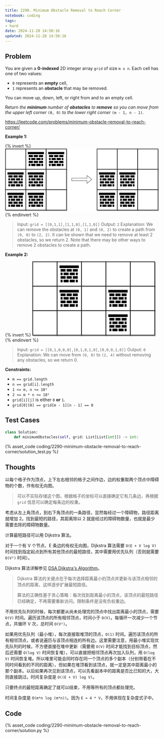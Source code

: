```yaml
---
title: 2290. Minimum Obstacle Removal to Reach Corner
notebook: coding
tags:
- hard
date: 2024-11-28 14:50:16
updated: 2024-11-28 14:50:16
---
```

## Problem

You are given a **0-indexed** 2D integer array `grid` of size `m x n`. Each cell has one of two values:

- `0` represents an **empty** cell,
- `1` represents an **obstacle** that may be removed.

You can move up, down, left, or right from and to an empty cell.

Return _the **minimum** number of **obstacles** to **remove** so you can move from the upper left corner_ `(0, 0)` _to the lower right corner_ `(m - 1, n - 1)`.

<https://leetcode.com/problems/minimum-obstacle-removal-to-reach-corner/>

**Example 1:**

{% invert %}
![case1](2290-minimum-obstacle-removal-to-reach-corner/case1.png)
{% endinvert %}

> Input: `grid = [[0,1,1],[1,1,0],[1,1,0]]`
> Output: `2`
> Explanation: We can remove the obstacles at `(0, 1)` and `(0, 2)` to create a path from `(0, 0)` to `(2, 2)`.
> It can be shown that we need to remove at least 2 obstacles, so we return 2.
> Note that there may be other ways to remove 2 obstacles to create a path.

**Example 2:**

{% invert %}
![case2](2290-minimum-obstacle-removal-to-reach-corner/case2.png)
{% endinvert %}

> Input: `grid = [[0,1,0,0,0],[0,1,0,1,0],[0,0,0,1,0]]`
> Output: `0`
> Explanation: We can move from `(0, 0)` to `(2, 4)` without removing any obstacles, so we return 0.

**Constraints:**

- `m == grid.length`
- `n == grid[i].length`
- `1 <= m, n <= 10⁵`
- `2 <= m * n <= 10⁵`
- `grid[i][j]` is either `0` **or** `1`.
- `grid[0][0] == grid[m - 1][n - 1] == 0`

## Test Cases

``` python
class Solution:
    def minimumObstacles(self, grid: List[List[int]]) -> int:
```

{% asset_code coding/2290-minimum-obstacle-removal-to-reach-corner/solution_test.py %}

## Thoughts

以每个格子作为顶点，上下左右相邻的格子之间作边，边的权重取两个顶点中障碍物的个数，作有权无向图。

> 可以不实际存储这个图，根据格子的坐标可以直接确定它有几条边，再根据 `grid` 信息可以确定每条边的权重。

考虑从左上角顶点，到右下角顶点的一条路径，显然每经过一个障碍物，路径距离就增加 2。找到最短的路径，其距离除以 2 就是经过的障碍物数量，也就是最少需要去除的障碍物数量。

计算最短路径可以用 Dijkstra 算法。

对于一个有 V 个节点、E 条边的有权无向图，Dijkstra 算法需要 `O(E + V log V)` 时间找到指定起点到所有其他顶点的最短路径，其中需要用优先队列（否则就需要 `O(V²)` 时间）。

Dijkstra 算法详解参见 [DSA Dijkstra's Algorithm](https://www.w3schools.com/dsa/dsa_algo_graphs_dijkstra.php)。

> Dijkstra 算法的关键点在于每次选择距离最小的顶点并更新与该顶点相邻的顶点的距离，这样逐步扩展最短路径。
>
> 算法的正确性基于贪心策略：每次找到距离最小的顶点，该顶点的最短路径已经确定，不再需要重新访问。限制条件是没有负权重边。

不用优先队列的时候，每次都要从尚未处理完的顶点中找出距离最小的顶点，需要 `O(V)` 时间。遍历该顶点的所有相邻顶点，时间小于 `O(V)`。每循环一次减少一个节点，共循环 V 次，总时间 `O(V²)`。

如果用优先队列（最小堆），每次直接取堆顶的顶点，`O(1)` 时间。遍历该顶点的所有相邻顶点，或者说遍历与该顶点相连的所有边。这里需要注意，用最小堆实现优先队列的时候，不方便直接在堆中更新（需要用 `O(V)` 时间才能找到目标顶点，然后还需要 `O(log V)` 时间恢复堆），可以直接把相邻顶点再次加入队列，用 `O(log V)` 时间恢复堆。所以堆里可能会同时存在同一个顶点的多个副本（分别带着在不同时间看到的不同的距离），但如果在堆顶看到该顶点，就一定是其中距离最小的那个副本。以后如果再次见到该顶点，可以先看副本中的距离是否比已知的大，大则直接跳过。时间复杂度是 `O((E + V) log V)`。

只要终点的最短距离确定了就可以结束，不用等所有的顶点都处理完。

时间复杂度是 `O(m*n log (m*n))`。因为 `E ≈ 4 * V`，不用体现在复杂度式子中。

## Code

{% asset_code coding/2290-minimum-obstacle-removal-to-reach-corner/solution.py %}
